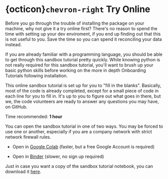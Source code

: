 # {octicon}`chevron-right` Try Online

Before you go through the trouble of installing the package on your machine, why not give it a try online first? There's no reason to spend the time with setting up your dev enviroment, if you end up finding out that this is not useful to you. Save the time so you can spend it reconciling your data instead.

If you are already familiar with a programming language, you should be able to get through this sandbox tutorial pretty quickly. While knowing python is not really required for this sandbox tutorial, you'll want to brush up your basic python skills before working on the more in depth Onboarding Tutorials following installation.

This online sandbox tutorial is set up for you to "fill in the blanks". Basically, most of the code is already completed, except for a small piece of code in each line for you to fill in. It's up to you to figure out what goes in there, but we, the code volunteers are ready to answer any questions you may have, on GitHub.

Time recommended: **1 hour**

You can open the sandbox tutorial in one of two ways. You may be forced to use one or another, especially if you are a company network with strict network firewall rules.

- Open in [Google Colab](https://githubtocolab.com/casact/chainladder-python/blob/master/docs/getting_started/online_sandbox/sandbox_workbook_blank.ipynb) (faster, but a free Google Account is required)

- Open in [Binder](https://mybinder.org/v2/gh/casact/chainladder-python/blob/master/docs/getting_started/online_sandbox/sandbox_workbook_blank.ipynb) (slower, no sign up required)

Just in case you want a copy of the sandbox tutorial notebook, you can download it [here](https://github.com/casact/chainladder-python/blob/master/docs/getting_started/online_sandbox/demo-blank-concurrent.ipynb).

